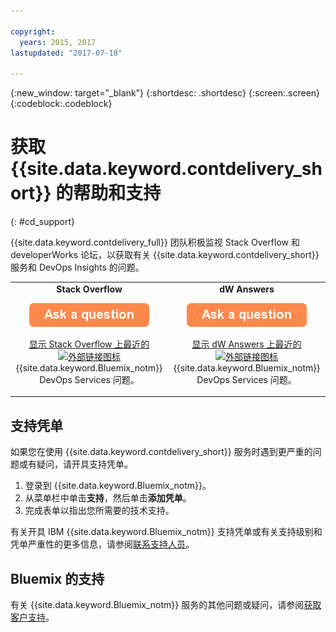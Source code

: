 ```yaml
---

copyright:
  years: 2015, 2017
lastupdated: "2017-07-18"

---
```


{:new_window: target="_blank"}
{:shortdesc: .shortdesc}
{:screen:.screen}
{:codeblock:.codeblock}


# 获取 {{site.data.keyword.contdelivery_short}} 的帮助和支持    
{: #cd_support}  

{{site.data.keyword.contdelivery_full}} 团队积极监视 Stack Overflow 和 developerWorks 论坛，以获取有关 {{site.data.keyword.contdelivery_short}} 服务和 DevOps Insights 的问题。   

<table>
 <td align="center">
 <strong>Stack Overflow</strong>
  <p>
   <a class="xref" href="http://stackoverflow.com/questions/ask?tags=ibm-bluemix,devops-services" target="_blank" title="（在新选项卡或窗口中打开）"><img class="image" src="images/ask-a-question.png" alt="提出问题"/></a></p>
   <p>
    <a class="xref" href="http://stackoverflow.com/questions/tagged/devops-services" target="_blank" title="（在新选项卡或窗口中打开）">显示 Stack Overflow 上最近的 <img class="image" src="../../icons/launch-glyph.svg" alt="外部链接图标"/></a> {{site.data.keyword.Bluemix_notm}} DevOps Services 问题。</p></td>
  <td align="center">
  <strong>dW Answers</strong>
   <p>
   <a class="xref" href="https://developer.ibm.com/answers/questions/ask/?topics=devops-services,bluemix" target="_blank" title="（在新选项卡或窗口中打开）"><img class="image" src="images/ask-a-question.png" alt="提出问题"/></a></p>
   <p>
    <a class="xref" href="https://developer.ibm.com/answers/topics/devops-services.html" target="_blank" title="（在新选项卡或窗口中打开）">显示 dW Answers 上最近的 <img class="image" src="../../icons/launch-glyph.svg" alt="外部链接图标"/></a> {{site.data.keyword.Bluemix_notm}} DevOps Services 问题。</p></td>
  </table>  


## 支持凭单

如果您在使用 {{site.data.keyword.contdelivery_short}} 服务时遇到更严重的问题或有疑问，请开具支持凭单。    

1. 登录到 {{site.data.keyword.Bluemix_notm}}。
1. 从菜单栏中单击**支持**，然后单击**添加凭单**。
1. 完成表单以指出您所需要的技术支持。

有关开具 IBM {{site.data.keyword.Bluemix_notm}} 支持凭单或有关支持级别和凭单严重性的更多信息，请参阅[联系支持人员](https://console.bluemix.net/docs/support/index.html#contacting-support)。


## Bluemix 的支持
有关 {{site.data.keyword.Bluemix_notm}} 服务的其他问题或疑问，请参阅[获取客户支持](https://www.{DomainName}/docs/support/index.html#getting-customer-support)。

